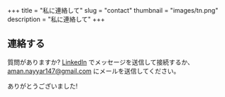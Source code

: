 +++
title = "私に連絡して"
slug = "contact"
thumbnail = "images/tn.png"
description = "私に連絡して"
+++

## 連絡する

質問がありますか?
[LinkedIn](https://www.linkedin.com/in/aman-nayyar1/) でメッセージを送信して接続するか、aman.nayyar147@gmail.com にメールを送信してください。

ありがとうございました!